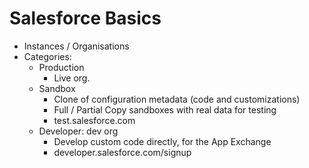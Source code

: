# Salesforce Basics
- Instances / Organisations
- Categories:
    - Production
        - Live org.
    - Sandbox
        - Clone of configuration metadata (code and customizations)
        - Full / Partial Copy sandboxes with real data for testing
        - test.salesforce.com
    - Developer: dev org
        - Develop custom code directly, for the App Exchange
        - developer.salesforce.com/signup